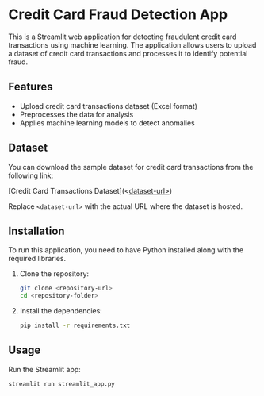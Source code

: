 # Credit Card Fraud Detection App

This is a Streamlit web application for detecting fraudulent credit card transactions using machine learning. The application allows users to upload a dataset of credit card transactions and processes it to identify potential fraud.

## Features

- Upload credit card transactions dataset (Excel format)
- Preprocesses the data for analysis
- Applies machine learning models to detect anomalies

## Dataset

You can download the sample dataset for credit card transactions from the following link:

[Credit Card Transactions Dataset](<[dataset-url>](https://docs.google.com/spreadsheets/d/1uuLzSFuG7AgCCmscqIn3AKaPiZIxA_E6/edit?usp=sharing&ouid=102888038537900014131&rtpof=true&sd=true))

Replace `<dataset-url>` with the actual URL where the dataset is hosted.

## Installation

To run this application, you need to have Python installed along with the required libraries.

1. Clone the repository:
    ```bash
    git clone <repository-url>
    cd <repository-folder>
    ```

2. Install the dependencies:
    ```bash
    pip install -r requirements.txt
    ```

## Usage

Run the Streamlit app:

```bash
streamlit run streamlit_app.py
